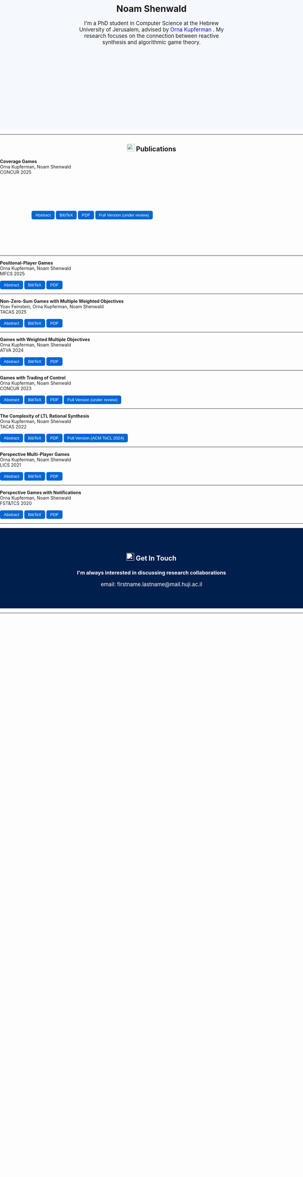 <style>
  html, body {
    margin: 0 !important;
    padding: 0 !important;
    width: 100% !important;
    max-width: 100% !important;
  }

  .markdown-body {
    margin: 0 !important;
    padding: 0 !important;
    max-width: 100% !important;
    width: 100% !important;
  }
</style>

<style>
/* Common button style */
.pub-btn {
    background-color: #0366d6;
    color: white;
    border: none;
    padding: 6px 12px;
    border-radius: 5px;
    cursor: pointer;
    transition: background-color 0.2s;
}

/* Darken slightly on hover */
.pub-btn:hover {
    background-color: #0255b5; /* slightly darker blue */
}

/* === Added: Hover darken for all buttons, regardless of inline styles === */
button {
    transition: background-color 0.2s, filter 0.2s;
}
button:hover {
    background-color: #0255b5 !important; /* override inline background colors */
}

/* === Added: Fixed-size abstract popups with scroll === */
/* Applies only to abstract modals (ids starting with "abstract") */
[id^="abstract"] > div {
    width: 560px !important;   /* fixed width for all abstracts */
    height: 380px !important;  /* fixed height for all abstracts */
    max-width: none !important;
    overflow-y: auto;          /* scroll if content exceeds height */
    box-sizing: border-box;    /* include padding in the fixed size */
}
</style>

<!-- # Noam Shenwald

I'm a PhD student in Computer Science at the Hebrew University of Jerusalem, advised by [Orna Kupferman](https://www.cs.huji.ac.il/~ornak/).  
My research focuses on the connection between reactive synthesis and algorithmic game theory. -->

<div style="width: 100%; padding:250px; background-color: #F5F9FD; box-sizing: border-box;">
    <h1 align="center">
    Noam Shenwald
  </h1>

  <p align="center" style="font-size: 1.2em;">
    I'm a PhD student in Computer Science at the Hebrew University of Jerusalem, advised by 
    <a href="https://www.cs.huji.ac.il/~ornak/" target="_blank" style="color: #1a0dab; text-decoration: none;">
      Orna Kupferman
    </a>.  
    My research focuses on the connection between reactive synthesis and algorithmic game theory.
  </p>
</div>

---

<!--## Publications-->
 <h2 align="center">
  <img src="https://cdn-icons-png.flaticon.com/128/14382/14382061.png" width="24"/> Publications
</h2>

<!-- Publication 1 -->
**Coverage Games**  
Orna Kupferman, Noam Shenwald  
CONCUR 2025  

<div style="margin:5px 0;padding:100px">
  <button class="popupBtn" data-popup="abstract1" style="background-color:#0366d6;color:white;border:none;padding:6px 12px;border-radius:5px;cursor:pointer;">Abstract</button>
  <button class="popupBtn" data-popup="bib1" style="background-color:#0366d6;color:white;border:none;padding:6px 12px;border-radius:5px;cursor:pointer;">BibTeX</button>
<button style="background-color:#0366d6;color:white;border:none;padding:6px 12px;border-radius:5px;cursor:pointer;" onclick="window.open('papers/coverage games.pdf')">PDF</button>
  <button style="background-color:#0366d6;color:white;border:none;padding:6px 12px;border-radius:5px;cursor:pointer;" onclick="window.open('papers/coverage-games-full-version.pdf')">Full Version (under review)</button>
</div>

<div id="abstract1" class="popupModal" style="display:none;position:fixed;z-index:1000;left:0;top:0;width:100%;height:100%;background-color:rgba(0,0,0,0.5);justify-content:center;align-items:center;">
  <div style="background:white;padding:20px;border-radius:10px;max-width:500px;text-align:left;box-shadow:0 5px 15px rgba(0,0,0,0.3);">
    <h2 style="margin-top:0;">Abstract</h2>
 <p>We introduce and study coverage games -- a novel framework for multi-agent planning in settings in which a system operates several agents but do not have full control on them, or interacts with an environment that consists of several agents. The game is played between a coverer, who has a set of objectives, and a disruptor. The coverer operates several agents that interact with the adversarial disruptor. The coverer wins if every objective is satisfied by at least one agent. Otherwise, the disruptor wins. Coverage games thus extend traditional two-player games with multiple objectives by allowing a (possibly dynamic) decomposition of the objectives among the different agents. They have many applications, both in settings where the system is the coverer (e.g., multi-robot surveillance, coverage in multi-threaded systems) and settings where it is the disruptor (e.g., prevention of resource exhaustion, ensuring non-congestion). We study the theoretical properties of coverage games, including determinacy, and the ability to a priori decompose the objectives among the agents. We solve the problems of deciding whether the coverer or the disruptor wins, analyze their tight complexity, and consider useful special cases.</p>
  </div>
</div>

<div id="bib1" class="popupModal" style="display:none;position:fixed;z-index:1000;left:0;top:0;width:100%;height:100%;background-color:rgba(0,0,0,0.5);justify-content:center;align-items:center;">
  <div style="background:white;padding:20px;border-radius:10px;max-width:500px;text-align:left;box-shadow:0 5px 15px rgba(0,0,0,0.3);">
 <h2 style="margin-top:0;">BibTeX Citation</h2>
    <pre>
@inproceedings{KS25,
author    = {O. Kupferman and N. Shenwald},
title     = {Coverage Games},
booktitle =  concur25,
series    = {LIPIcs},
volume    = {?},
pages     = ?,
year      = {2025}
}
    </pre>
  </div>
</div>

---

<!-- Publication 2 -->
**Positional-Player Games**  
Orna Kupferman, Noam Shenwald  
MFCS 2025  

<div style="margin:5px 0;">
  <button class="popupBtn" data-popup="abstract2" style="background-color:#0366d6;color:white;border:none;padding:6px 12px;border-radius:5px;cursor:pointer;">Abstract</button>
  <button class="popupBtn" data-popup="bib2" style="background-color:#0366d6;color:white;border:none;padding:6px 12px;border-radius:5px;cursor:pointer;">BibTeX</button>
<button style="background-color:#0366d6;color:white;border:none;padding:6px 12px;border-radius:5px;cursor:pointer;" onclick="window.open('papers/Positional-Player Games.pdf')">PDF</button>
</div>

<div id="abstract2" class="popupModal" style="display:none;position:fixed;z-index:1000;left:0;top:0;width:100%;height:100%;background-color:rgba(0,0,0,0.5);justify-content:center;align-items:center;">
  <div style="background:white;padding:20px;border-radius:10px;max-width:500px;text-align:left;box-shadow:0 5px 15px rgba(0,0,0,0.3);">
    <h2 style="margin-top:0;">Abstract</h2>
 <p>In reactive synthesis, we transform a specification to a system that satisfies the specification in all environments. For specifications in linear-temporal logic, research on bounded synthesis, where the sizes of the system and the environment are bounded, captures realistic settings and has lead to algorithms of improved complexity and implementability. In the game-based approach to synthesis, the system and its environment are modeled by strategies in a two-player game with an \omega-regular objective, induced by the specification. There, bounded synthesis corresponds to bounding the memory of the strategies of the players. The memory requirement for various objectives has been extensively studied. In particular, researchers have identified positional objectives, where the winning player can follow a memoryless strategy -- one that needs no memory. In this work we study bounded synthesis in the game setting. Specifically, we define and study positional-player games, in which one or both players are restricted to memoryless strategies, which correspond to non-intrusive control in various applications. We study positional-player games with Rabin, Streett, and \muller objectives, as well as with weighted multiple Buchi and reachability objectives. Our contribution covers their theoretical properties as well as a complete picture of the complexity of deciding the game in the various settings.</p>
  </div>
</div>

<div id="bib2" class="popupModal" style="display:none;position:fixed;z-index:1000;left:0;top:0;width:100%;height:100%;background-color:rgba(0,0,0,0.5);justify-content:center;align-items:center;">
  <div style="background:white;padding:20px;border-radius:10px;max-width:500px;text-align:left;box-shadow:0 5px 15px rgba(0,0,0,0.3);">
    <h2 style="margin-top:0;">BibTeX Citation</h2>
 <pre>
@inproceedings{KS25b,
author    = {O. Kupferman and N. Shenwald},
title     = {Positional-Player Games},
booktitle =  mfcs25,
series    = {LIPIcs},
volume    = {?},
pages     = ?,
year      = {2025}
}
    </pre>
  </div>
</div>

---

<!-- Publication 3 -->
**Non-Zero-Sum Games with Multiple Weighted Objectives**  
Yoav Feinstein, Orna Kupferman, Noam Shenwald  
TACAS 2025  

<div style="margin:5px 0;">
  <button class="popupBtn" data-popup="abstract3" style="background-color:#0366d6;color:white;border:none;padding:6px 12px;border-radius:5px;cursor:pointer;">Abstract</button>
  <button class="popupBtn" data-popup="bib3" style="background-color:#0366d6;color:white;border:none;padding:6px 12px;border-radius:5px;cursor:pointer;">BibTeX</button>
<button style="background-color:#0366d6;color:white;border:none;padding:6px 12px;border-radius:5px;cursor:pointer;" onclick="window.open('papers/Non-Zero-Sum Games with Multiple Weighted Objectives.pdf')">PDF</button>
</div>

<div id="abstract3" class="popupModal" style="display:none;position:fixed;z-index:1000;left:0;top:0;width:100%;height:100%;background-color:rgba(0,0,0,0.5);justify-content:center;align-items:center;">
  <div style="background:white;padding:20px;border-radius:10px;max-width:500px;text-align:left;box-shadow:0 5px 15px rgba(0,0,0,0.3);">
    <h2 style="margin-top:0;">Abstract</h2>
 <p>We introduce and study non-zero-sum multi-player games with weighted multiple objectives. In these games, the objective of each player consists of a set \alpha of underlying objectives and a weight function w: 2^\alpha -> \Z that maps each subset X of \alpha to the utility of the player when exactly all the objectives in X are satisfied. The weight functions lift the setting of non-zero-sum multi-player games to the general quantitative case, allowing a rich reference to the underlying objectives. We study the existence and synthesis of stable outcomes with desired utilities for the players. The problem generalizes rational synthesis and enables the synthesis of outcomes that satisfy wellness, fairness, and priority requirements. We study the extension of the game by payments, with which players can incentivize each other to follow strategies that are beneficial for the paying player. We show how such payments can be used in order to repair systems. We study the complexity of the setting for various classes of weight functions. In particular, general weight functions are related to Muller objectives, and the synthesis problem for them is PSPACE-complete. We study non-decreasing, additive, positive, and other classes of weight functions, and the way they affect the memory required for the players and the complexity of the synthesis problem.</p>
  </div>
</div>

<div id="bib3" class="popupModal" style="display:none;position:fixed;z-index:1000;left:0;top:0;width:100%;height:100%;background-color:rgba(0,0,0,0.5);justify-content:center;align-items:center;">
  <div style="background:white;padding:20px;border-radius:10px;max-width:500px;text-align:left;box-shadow:0 5px 15px rgba(0,0,0,0.3);">
   <h2 style="margin-top:0;">BibTeX Citation</h2>
 <pre>
@inproceedings{FKS25,
author      =   "Yoav Feinstein and O. Kupferman and N. Shenwald",
title       =   "Non-Zero-Sum Games with Multiple Weighted Objectives",
booktitle   =   tacas25,
pages       =   "?",
series      =   lncs,
volume      =   "?",
publisher   =   springer,
year        =   2025
}
    </pre>
  </div>
</div>

---

<!-- Publication 4 -->
**Games with Weighted Multiple Objectives**  
Orna Kupferman, Noam Shenwald  
ATVA 2024  

<div style="margin:5px 0;">
  <button class="popupBtn" data-popup="abstract4" style="background-color:#0366d6;color:white;border:none;padding:6px 12px;border-radius:5px;cursor:pointer;">Abstract</button>
  <button class="popupBtn" data-popup="bib4" style="background-color:#0366d6;color:white;border:none;padding:6px 12px;border-radius:5px;cursor:pointer;">BibTeX</button>
<button style="background-color:#0366d6;color:white;border:none;padding:6px 12px;border-radius:5px;cursor:pointer;" onclick="window.open('papers/Games with Weighted Multiple Objectives.pdf')">PDF</button>
</div>

<div id="abstract4" class="popupModal" style="display:none;position:fixed;z-index:1000;left:0;top:0;width:100%;height:100%;background-color:rgba(0,0,0,0.5);justify-content:center;align-items:center;">
  <div style="background:white;padding:20px;border-radius:10px;max-width:500px;text-align:left;box-shadow:0 5px 15px rgba(0,0,0,0.3);">
    <h2 style="margin-top:0;">Abstract</h2>
 <p>Games with multiple objectives arise naturally in synthesis of reactive systems. We study games with weighted multiple objectives. The winning objective in such games consists of a set F of underlying objectives, and a weight function w: 2^F \rightarrow \N$ that maps each subset S of F to a reward earned when exactly all the objectives in S are satisfied. The goal of a player may be to maximize or minimize the reward. As a special case, we obtain games where the goal is to maximize or minimize the number of satisfied objectives, and in particular satisfy them all (a.k.a. generalized conditions). A weight function allows for a much richer reference to the underlying objectives: prioritizing them, referring to desired and less desired combinations, and addressing settings where we cannot expect all sub-specifications to be satisfied together. We focus on settings where the underlying objectives are all Buchi, co-Buchi, reachability, or avoid objectives, and the weight function is non-decreasing (a.k.a. free disposal). For each of the induced classes (that is, type of underlying condition, type of optimization, and type of weight function), we solve the problem of deciding the game and analyze its tight complexity. We also study the tight memory requirements for each of the players. Finally, we consider general weight functions, which make the setting similar to the one of Boolean Muller objectives.</p>
  </div>
</div>

<div id="bib4" class="popupModal" style="display:none;position:fixed;z-index:1000;left:0;top:0;width:100%;height:100%;background-color:rgba(0,0,0,0.5);justify-content:center;align-items:center;">
  <div style="background:white;padding:20px;border-radius:10px;max-width:500px;text-align:left;box-shadow:0 5px 15px rgba(0,0,0,0.3);">
    <h2 style="margin-top:0;">BibTeX Citation</h2>
 <pre>
@inproceedings{KS24,
        author      =   "O. Kupferman and N. Shenwald",
        title       =   "Games with Weighted Multiple Objectives",
        booktitle   =   atva24,
        series    = {Lecture Notes in Computer Science},      
        pages = {110--132},
        volume = 15054,
publisher = {Springer}
        year        =   2024
}
    </pre>
  </div>
</div>

---

<!-- Publication 5 -->
**Games with Trading of Control**  
Orna Kupferman, Noam Shenwald  
CONCUR 2023  

<div style="margin:5px 0;">
  <button class="popupBtn" data-popup="abstract5" style="background-color:#0366d6;color:white;border:none;padding:6px 12px;border-radius:5px;cursor:pointer;">Abstract</button>
  <button class="popupBtn" data-popup="bib5" style="background-color:#0366d6;color:white;border:none;padding:6px 12px;border-radius:5px;cursor:pointer;">BibTeX</button>
<button style="background-color:#0366d6;color:white;border:none;padding:6px 12px;border-radius:5px;cursor:pointer;" onclick="window.open('papers/Games with Trading of Control.pdf')">PDF</button>
  <button style="background-color:#0366d6;color:white;border:none;padding:6px 12px;border-radius:5px;cursor:pointer;" onclick="window.open('papers/games-with-trading-of-control-full-version.pdf')">Full Version (under review)</button>
</div>

<div id="abstract5" class="popupModal" style="display:none;position:fixed;z-index:1000;left:0;top:0;width:100%;height:100%;background-color:rgba(0,0,0,0.5);justify-content:center;align-items:center;">
  <div style="background:white;padding:20px;border-radius:10px;max-width:500px;text-align:left;box-shadow:0 5px 15px rgba(0,0,0,0.3);">
    <h2 style="margin-top:0;">Abstract</h2>
 <p>The interaction among components in a system is traditionally modeled by a game. In the turned-based setting, the players in the game jointly move a token along the game graph, with each player deciding where to move the token in vertices she controls. The objectives of the players are modeled by \omega-regular winning conditions, and players whose objectives are satisfied get rewards. Thus, the game is non-zero-sum, and we are interested in its stable outcomes. In particular, in the rational-synthesis problem, we seek a strategy for the system player that guarantees the satisfaction of the system's objective in all rational environments. In this paper, we study an extension of the traditional setting by trading of control. In our game, the players may pay each other in exchange for directing the token also in vertices they do not control. The utility of each player then combines the reward for the satisfaction of her objective and the profit from the trading. The setting combines challenges from \omega-regular graph games with challenges in pricing, bidding, and auctions in classical game theory. We study the theoretical properties of parity trading games: best-response dynamics, existence and search for Nash equilibria, and measures for equilibrium inefficiency. We also study the rational-synthesis problem and analyze its tight complexity in various settings.</p>
  </div>
</div>

<div id="bib5" class="popupModal" style="display:none;position:fixed;z-index:1000;left:0;top:0;width:100%;height:100%;background-color:rgba(0,0,0,0.5);justify-content:center;align-items:center;">
  <div style="background:white;padding:20px;border-radius:10px;max-width:500px;text-align:left;box-shadow:0 5px 15px rgba(0,0,0,0.3);">
   <h2 style="margin-top:0;">BibTeX Citation</h2>
 <pre>
@inproceedings{KS23,
  author    = {O. Kupferman and N. Shenwald},
  title     = {Games with Trading of Control},
  booktitle =  concur23,
  series    = {LIPIcs},
   volume    = {279},
  pages     = {19:1 -- 19:17},
  year      = {2023}
  }
    </pre>
  </div>
</div>

---

<!-- Publication 6 -->
**The Complexity of LTL Rational Synthesis**  
Orna Kupferman, Noam Shenwald  
TACAS 2022  

<div style="margin:5px 0;">
  <button class="popupBtn" data-popup="abstract6" style="background-color:#0366d6;color:white;border:none;padding:6px 12px;border-radius:5px;cursor:pointer;">Abstract</button>
  <button class="popupBtn" data-popup="bib6" style="background-color:#0366d6;color:white;border:none;padding:6px 12px;border-radius:5px;cursor:pointer;">BibTeX</button>
<button style="background-color:#0366d6;color:white;border:none;padding:6px 12px;border-radius:5px;cursor:pointer;" onclick="window.open('papers/The Complexity of LTL Rational Synthesis.pdf')">PDF</button>
  <button style="background-color:#0366d6;color:white;border:none;padding:6px 12px;border-radius:5px;cursor:pointer;" onclick="window.open('https://dl.acm.org/doi/10.1145/3648473')">Full Version (ACM ToCL 2024)</button>
</div>

<div id="abstract6" class="popupModal" style="display:none;position:fixed;z-index:1000;left:0;top:0;width:100%;height:100%;background-color:rgba(0,0,0,0.5);justify-content:center;align-items:center;">
  <div style="background:white;padding:20px;border-radius:10px;max-width:500px;text-align:left;box-shadow:0 5px 15px rgba(0,0,0,0.3);">
    <h2 style="margin-top:0;">Abstract</h2>
 <p>In rational synthesis, we automatically construct a reactive system that satisfies its specification in all rational environments, namely environments that have objectives and act to fulfill them. We complete the study of the complexity of LTL rational synthesis. Our contribution is threefold. First, we tighten the known upper bounds for settings that were left open in earlier work. Second, our complexity analysis is parametric, and we describe tight upper and lower bounds in each of the problem parameters: the game graph, the objectives of the system components, and the objectives of the environment components. Third, we generalize the definition of rational synthesis, combining the cooperative and non-cooperative approaches studied in earlier work, and extend our complexity analysis to the general definition.</p>
  </div>
</div>

<div id="bib6" class="popupModal" style="display:none;position:fixed;z-index:1000;left:0;top:0;width:100%;height:100%;background-color:rgba(0,0,0,0.5);justify-content:center;align-items:center;">
  <div style="background:white;padding:20px;border-radius:10px;max-width:500px;text-align:left;box-shadow:0 5px 15px rgba(0,0,0,0.3);">
    <h2 style="margin-top:0;">BibTeX Citation</h2>
 <pre>
@inproceedings{KS22,
        author      =   "O. Kupferman and N. Shenwald",
        title       =   "On the Complexity of LTL Rational Synthesis",
        booktitle   =   tacas22,
        pages       =   "25-45",
        series      =   lncs,
        volume      =   "13243",
        publisher   =   springer,
        year        =   2022
}
    </pre>
  </div>
</div>

---

<!-- Publication 7 -->
**Perspective Multi-Player Games**  
Orna Kupferman, Noam Shenwald  
LICS 2021  

<div style="margin:5px 0;">
  <button class="popupBtn" data-popup="abstract7" style="background-color:#0366d6;color:white;border:none;padding:6px 12px;border-radius:5px;cursor:pointer;">Abstract</button>
  <button class="popupBtn" data-popup="bib7" style="background-color:#0366d6;color:white;border:none;padding:6px 12px;border-radius:5px;cursor:pointer;">BibTeX</button>
 <button style="background-color:#0366d6;color:white;border:none;padding:6px 12px;border-radius:5px;cursor:pointer;" onclick="window.open('papers/Perspective Multi-Player Games.pdf')">PDF</button>
</div>

<div id="abstract7" class="popupModal" style="display:none;position:fixed;z-index:1000;left:0;top:0;width:100%;height:100%;background-color:rgba(0,0,0,0.5);justify-content:center;align-items:center;">
  <div style="background:white;padding:20px;border-radius:10px;max-width:500px;text-align:left;box-shadow:0 5px 15px rgba(0,0,0,0.3);">
    <h2 style="margin-top:0;">Abstract</h2>
 <p>Perspective games model multi-agent systems in which agents can view only the parts of the system that they own. Unlike the observation-based model of partial visibility, where uncertainty is longitudinal -- agents partially observe the full history, uncertainty in perspective games is transverse -- agents fully observe parts of the history. So far, researchers studied zero-sum two-player perspective games. There, the objective of one agent (the system) is to satisfy a given specification, and the objective of the second agent (the environment) is to fail the specification. We study richer and more realistic settings of perspective games. We consider games with more than two players, and distinguish between zero-sum games, where the objectives of the players form a partition of all possible behaviors, zero-sum games among coalitions, where agents in a coalition share their objectives but do not share their visibility, and non-zero-sum games, where each agent has her own objectives and is assumed to be rational rather than hostile. In the non-zero-sum setting, we are interested in stable outcomes of the game; in particular, Nash equilibria. We show that, as is the case with longitudinal uncertainty, transverse uncertainty leads to undecidability in settings with three or more players that include coalitions or non-zero-sum objectives. We then focus on two-player non-zero-sum perspective games. There, finding and reasoning about stable outcomes is decidable, and in fact, unlike the case with longitudinal uncertainty, can be done in the same complexity as in games with full visibility. In particular, we study rational synthesis in the perspective setting, where the goal is to generate systems that satisfy their specification when interacting with rational environments. Our study includes Boolean objectives given by automata or LTL formulas, as well as a multi-valued setting, where the objectives are FLTL formulas with satisfaction values in [0,1], and the agents aim to maximize the satisfaction value of their objectives.</p>
  </div>
</div>

<div id="bib7" class="popupModal" style="display:none;position:fixed;z-index:1000;left:0;top:0;width:100%;height:100%;background-color:rgba(0,0,0,0.5);justify-content:center;align-items:center;">
  <div style="background:white;padding:20px;border-radius:10px;max-width:500px;text-align:left;box-shadow:0 5px 15px rgba(0,0,0,0.3);">
   <h2 style="margin-top:0;">BibTeX Citation</h2>
 <pre>
@inproceedings{KS21,
        author      =   "O. Kupferman and N. Shenwald",
        title       =   "Perspective Multi-Player Games",
        booktitle   =   lics21,
        pages       =  "1--13",
        year        =  2021
}
    </pre>
  </div>
</div>

---

<!-- Publication 8 -->
**Perspective Games with Notifications**  
Orna Kupferman, Noam Shenwald  
FST&TCS 2020  

<div style="margin:5px 0;">
  <button class="popupBtn" data-popup="abstract8" style="background-color:#0366d6;color:white;border:none;padding:6px 12px;border-radius:5px;cursor:pointer;">Abstract</button>
  <button class="popupBtn" data-popup="bib8" style="background-color:#0366d6;color:white;border:none;padding:6px 12px;border-radius:5px;cursor:pointer;">BibTeX</button>
 <button style="background-color:#0366d6;color:white;border:none;padding:6px 12px;border-radius:5px;cursor:pointer;" onclick="window.open('papers/Perspective Games with Notifications.pdf')">PDF</button>
</div>

<div id="abstract8" class="popupModal" style="display:none;position:fixed;z-index:1000;left:0;top:0;width:100%;height:100%;background-color:rgba(0,0,0,0.5);justify-content:center;align-items:center;">
  <div style="background:white;padding:20px;border-radius:10px;max-width:500px;text-align:left;box-shadow:0 5px 15px rgba(0,0,0,0.3);">
    <h2 style="margin-top:0;">Abstract</h2>
 <p>A reactive system has to satisfy its specification in all environments. Accordingly, design of correct reactive systems corresponds to the synthesis of winning strategies in games that model the interaction between the system and its environment. The game is played on a graph whose vertices are partitioned among the players. Starting from an initial vertex, the players jointly generate a computation, with each player deciding the successor vertex whenever the generated computation reaches a vertex she owns. The objective of the system player is to force the generated computation to satisfy a given specification. The traditional way of modelling uncertainty in such games is observation-based. There, uncertainty is longitudinal: the players partially observe all vertices in the history. Recently, researchers introduced {\em perspective games}, where uncertainty is transverse: players fully observe the vertices they own and have no information about the behavior of the computation between visits in such vertices. We introduce and study {\em perspective games with notifications}: uncertainty is still transverse, yet a player may be notified about events that happen between visits in vertices she owns. We distinguish between structural notifications, for example about visits in some vertices, and behavioral notifications, for example about the computation exhibiting a certain behavior. We study the theoretic properties of perspective games with notifications, and the problem of deciding whether a player has a winning perspective strategy. Such a strategy depends only on the visible history, which consists of both visits in vertices the player owns and notifications during visits in other vertices. We show that the problem is EXPTIME-complete for objectives given by a deterministic or universal parity automaton over an alphabet that labels the vertices of the game, and notifications given by a deterministic satellite, and is 2EXPTIME-complete for LTL objectives. In all cases, the complexity in the size of the graph and the satellite is polynomial -- exponentially easier than games with observation-based partial visibility. We also analyze the complexity of the problem for richer types of satellites.</p>
  </div>
</div>

<div id="bib8" class="popupModal" style="display:none;position:fixed;z-index:1000;left:0;top:0;width:100%;height:100%;background-color:rgba(0,0,0,0.5);justify-content:center;align-items:center;">
  <div style="background:white;padding:20px;border-radius:10px;max-width:500px;text-align:left;box-shadow:0 5px 15px rgba(0,0,0,0.3);">
    <h2 style="margin-top:0;">BibTeX Citation</h2>
 <pre>
@inproceedings{KS20,
  author    = {O. Kupferman and N. Shenwald},
  title     = {Perspective Games with Notifications},
  booktitle = fsttcs20,
  volume = "182",
  pages = "51:1-51:16",
  series = {Leibniz International Proceedings in Informatics (LIPIcs)},
  year      = {2020}
}
    </pre>
  </div>
</div>

---

<!--## Contact Me-->

<div align="center" style="width: 100%; padding:50px;color: white; background-color: #001f4d; box-sizing: border-box;">
  <h2>
 <img src="https://cdn-icons-png.flaticon.com/128/2462/2462719.png" width="24" style=" filter:brightness(0) invert(1)"/> Get In Touch
</h2>

<h3>
  I'm always interested in discussing research collaborations
</h3>

  <p align="center" style="font-size: 1.2em;">
    email: firstname.lastname@mail.huji.ac.il
  </p>
</div>

---

<!-- JavaScript -->
<script>
document.querySelectorAll('.popupBtn').forEach(btn => {
  btn.onclick = () => {
    const modal = document.getElementById(btn.dataset.popup);
    modal.style.display = 'flex';
  };
});

// Close popup when clicking outside the content
document.querySelectorAll('.popupModal').forEach(modal => {
  modal.addEventListener('click', (e) => {
    if (e.target === modal) {  // click is on the overlay
      modal.style.display = 'none';
    }
  });
});
</script>
